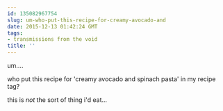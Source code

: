 ```yaml
---
id: 135082967754
slug: um-who-put-this-recipe-for-creamy-avocado-and
date: 2015-12-13 01:42:24 GMT
tags:
- transmissions from the void
title: ''
---
```


um....

who put this recipe for 'creamy avocado and spinach pasta' in my recipe tag?

this is *not* the sort of thing i'd eat...